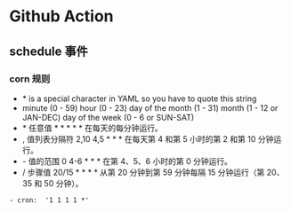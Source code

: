 # Github Action

## schedule 事件

### corn 规则

- \* is a special character in YAML so you have to quote this string
- minute (0 - 59) hour (0 - 23) day of the month (1 - 31) month (1 - 12 or JAN-DEC) day of the week (0 - 6 or SUN-SAT)
- \*	任意值	* * * * * 在每天的每分钟运行。
- ,	值列表分隔符	2,10 4,5 * * * 在每天第 4 和第 5 小时的第 2 和第 10 分钟运行。
- \-	值的范围	0 4-6 * * * 在第 4、5、6 小时的第 0 分钟运行。
- /	步骤值	20/15 * * * * 从第 20 分钟到第 59 分钟每隔 15 分钟运行（第 20、35 和 50 分钟）。

```shell
- cron:  '1 1 1 1 *'
```